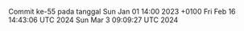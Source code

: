 Commit ke-55 pada tanggal Sun Jan 01 14:00 2023 +0100
Fri Feb 16 14:43:06 UTC 2024
Sun Mar  3 09:09:27 UTC 2024
